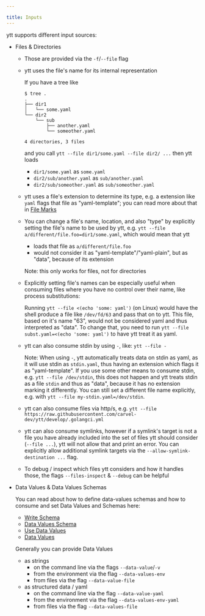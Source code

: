 ```yaml
---

title: Inputs
---
```


ytt supports different input sources:

- Files & Directories
  - Those are provided via the `-f`/`--file` flag

  - ytt uses the file's name for its internal representation

    If you have a tree like
    ```terminal
    $ tree .
    .
    ├── dir1
    │   └── some.yaml
    └── dir2
        └── sub
            ├── another.yaml
            └── someother.yaml

    4 directories, 3 files
    ```
    and you call `ytt --file dir1/some.yaml --file dir2/ ...` then ytt loads
    - `dir1/some.yaml` as `some.yaml`
    - `dir2/sub/another.yaml` as `sub/another.yaml`
    - `dir2/sub/someother.yaml` as `sub/someother.yaml`

  - ytt uses a file's extension to determine its type, e.g. a extension like
    `yaml` flags that file as "yaml-template"; you can read more about that in
    [File Marks](file-marks/)

  - You can change a file's name, location, and also "type" by explicitly
    setting the file's name to be used by ytt, e.g. `ytt --file
    a/different/file.foo=dir1/some.yaml`, which would mean that ytt

    - loads that file as `a/different/file.foo`
    - would not consider it as "yaml-template"/"yaml-plain", but as "data", because of its extension

    Note: this only works for files, not for directories

  - Explicitly setting file's names can be especially useful when consuming
    files where you have no control over their name, like process substitutions:

    Running `ytt --file <(echo 'some: yaml')` (on Linux) would have the shell
    produce a file like `/dev/fd/63` and pass that on to ytt. This file, based
    on it's name "63", would not be considered yaml and thus interpreted as
    "data". To change that, you need to run `ytt --file subst.yaml=<(echo 'some:
    yaml')` to have ytt treat it as yaml.

  - ytt can also consume stdin by using `-`, like: `ytt --file -`

    Note: When using `-`, ytt automatically treats data on stdin as yaml, as it
    will use stdin as `stdin.yaml`, thus having an extension which flags it as
    "yaml-template". If you use some other means to consume stdin, e.g. `ytt
    --file /dev/stdin`, this does not happen and ytt treats stdin as a file
    `stdin` and thus as "data", because it has no extension marking it
    differently. You can still set a different file name explicitly, e.g. with
    `ytt --file my-stdin.yaml=/dev/stdin`.

  - ytt can also consume files via http/s, e.g. `ytt --file
    https://raw.githubusercontent.com/carvel-dev/ytt/develop/.golangci.yml`

  - ytt can also consume symlinks, however if a symlink's target is not a file
    you have already included into the set of files ytt should consider
    (`--file ...`), ytt will not allow that and print an error. You can
    explicitly allow additional symlink targets via the
    `--allow-symlink-destination ...` flag.

  - To debug / inspect which files ytt considers and how it handles those, the
    flags `--files-inspect` & `--debug` can be helpful


- Data Values & Data Values Schemas

  You can read about how to define data-values schemas and how to consume and
  set Data Values and Schemas here:

  - [Write Schema](how-to-write-schema/)
  - [Data Values Schema](lang-ref-ytt-schema/)
  - [Use Data Values](how-to-use-data-values/)
  - [Data Values](ytt-data-values/)

  Generally you can provide Data Values
  - as strings
    - on the command line via the flags `--data-value`/`-v`
    - from the environment via the flag `--data-values-env`
    - from files via the flag `--data-value-file`
  - as structured data / yaml
    - on the command line via the flag `--data-value-yaml`
    - from the environment via the flag `--data-values-env-yaml`
    - from files via the flag `--data-values-file`
